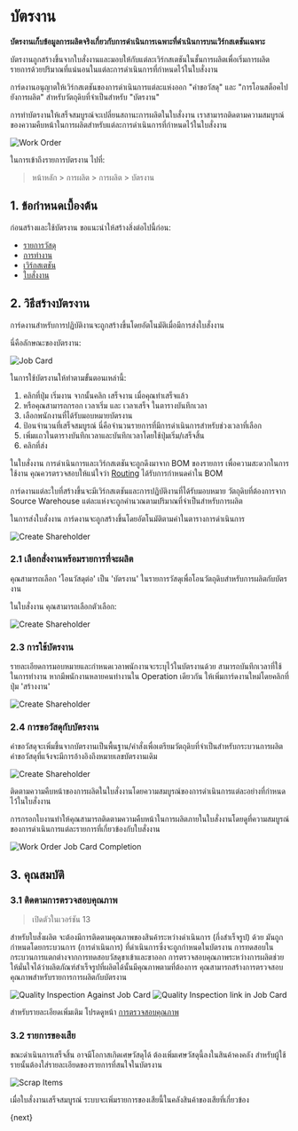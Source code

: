 <!-- add breadcrumbs -->
# บัตรงาน

**บัตรงานเก็บข้อมูลการผลิตจริงเกี่ยวกับการดำเนินการเฉพาะที่ดำเนินการบนเวิร์กสเตชันเฉพาะ**

บัตรงานถูกสร้างขึ้นจากใบสั่งงานและมอบให้กับแต่ละเวิร์กสเตชันในชั้นการผลิตเพื่อเริ่มการผลิตรายการด้วยปริมาณที่แน่นอนในแต่ละการดำเนินการที่กำหนดไว้ในใบสั่งงาน

การ์ดงานอนุญาตให้เวิร์กสเตชันของการดำเนินการแต่ละแห่งออก "คำขอวัสดุ" และ "การโอนสต็อคไปยังการผลิต" สำหรับวัตถุดิบที่จำเป็นสำหรับ "บัตรงาน"

การทำบัตรงานให้เสร็จสมบูรณ์จะเปลี่ยนสถานะการผลิตในใบสั่งงาน เราสามารถติดตามความสมบูรณ์ของความคืบหน้าในการผลิตสำหรับแต่ละการดำเนินการที่กำหนดไว้ในใบสั่งงาน

<img class="screenshot" alt="Work Order" src="{{docs_base_url}}/assets/img/manufacturing/manufacturing-flow-jc.png">

ในการเข้าถึงรายการบัตรงาน ไปที่:
> หน้าหลัก > การผลิต > การผลิต > บัตรงาน

## 1. ข้อกำหนดเบื้องต้น
ก่อนสร้างและใช้บัตรงาน ขอแนะนำให้สร้างสิ่งต่อไปนี้ก่อน:

* [รายการวัสดุ](/docs/user/manual/th/manufacturing/bill-of-materials)
* [การทำงาน](/docs/user/manual/th/manufacturing/operation)
* [เวิร์กสเตชัน](/docs/user/manual/th/manufacturing/workstation)
* [ใบสั่งงาน](/docs/user/manual/th/manufacturing/work-order)

## 2. วิธีสร้างบัตรงาน
การ์ดงานสำหรับการปฏิบัติงานจะถูกสร้างขึ้นโดยอัตโนมัติเมื่อมีการส่งใบสั่งงาน

นี่คือลักษณะของบัตรงาน:

![Job Card](/docs/assets/img/manufacturing/job-card.png)

ในการใช้บัตรงานให้ทำตามขั้นตอนเหล่านี้:

1. คลิกที่ปุ่ม เริ่มงาน จากนั้นคลิก เสร็จงาน เมื่อคุณทำเสร็จแล้ว
1. หรือคุณสามารถกรอก เวลาเริ่ม และ เวลาเสร็จ ในตารางบันทึกเวลา
1. เลือกพนักงานที่ได้รับมอบหมายบัตรงาน
1. ป้อนจำนวนที่เสร็จสมบูรณ์ นี่คือจำนวนรายการที่มีการดำเนินการสำหรับช่วงเวลาที่เลือก
1. เพิ่มแถวในตารางบันทึกเวลาและบันทึกเวลาโดยใช้ปุ่มเริ่ม/เสร็จสิ้น
1. คลิกที่ส่ง

ในใบสั่งงาน การดำเนินการและเวิร์กสเตชันจะถูกดึงมาจาก BOM ของรายการ เพื่อความสะดวกในการใช้งาน คุณควรตรวจสอบให้แน่ใจว่า [Routing](/docs/user/manual/th/manufacturing/routing) ได้รับการกำหนดค่าใน BOM

การ์ดงานแต่ละใบที่สร้างขึ้นจะมีเวิร์กสเตชันและการปฏิบัติงานที่ได้รับมอบหมาย วัตถุดิบที่ต้องการจาก Source Warehouse แต่ละแห่งจะถูกคำนวณตามปริมาณที่จำเป็นสำหรับการผลิต

ในการส่งใบสั่งงาน การ์ดงานจะถูกสร้างขึ้นโดยอัตโนมัติตามค่าในตารางการดำเนินการ

<img class="screenshot" alt="Create Shareholder" src="/docs/assets/img/manufacturing/work-order-job-card-creation.gif">

### 2.1 เลือกสั่งงานพร้อมรายการที่จะผลิต

คุณสามารถเลือก 'โอนวัสดุต่อ' เป็น 'บัตรงาน' ในรายการวัสดุเพื่อโอนวัตถุดิบสำหรับการผลิตกับบัตรงาน

ในใบสั่งงาน คุณสามารถเลือกตัวเลือก:

<img class="screenshot" alt="Create Shareholder" src="/docs/assets/img/manufacturing/work-order-transfer-against-job-card.png">

### 2.3 การใช้บัตรงาน

รายละเอียดการมอบหมายและกำหนดเวลาพนักงานจะระบุไว้ในบัตรงานด้วย สามารถบันทึกเวลาที่ใช้ในการทำงาน หากมีพนักงานหลายคนทำงานใน Operation เดียวกัน ให้เพิ่มการ์ดงานใหม่โดยคลิกที่ปุ่ม 'สร้างงาน'

<img class="screenshot" alt="Create Shareholder" src="/docs/assets/img/manufacturing/job-card-form.png">

### 2.4 การขอวัสดุกับบัตรงาน

คำขอวัสดุจะเพิ่มขึ้นจากบัตรงานเป็นพื้นฐาน/คำสั่งเพื่อเตรียมวัตถุดิบที่จำเป็นสำหรับกระบวนการผลิต คำขอวัสดุที่แจ้งจะมีการอ้างอิงถึงหมายเลขบัตรงานเดิม

<img class="screenshot" alt="Create Shareholder" src="/docs/assets/img/manufacturing/material-request-against-job-card.png">

ติดตามความคืบหน้าของการผลิตในใบสั่งงานโดยความสมบูรณ์ของการดำเนินการแต่ละอย่างที่กำหนดไว้ในใบสั่งงาน

การกรอกใบงานทำให้คุณสามารถติดตามความคืบหน้าในการผลิตภายในใบสั่งงานโดยดูที่ความสมบูรณ์ของการดำเนินการแต่ละรายการที่เกี่ยวข้องกับใบสั่งงาน

<img class="screenshot" alt="Work Order Job Card Completion" src="/docs/assets/img/manufacturing/work-order-job-card-completion.png">

## 3. คุณสมบัติ

### 3.1 ติดตามการตรวจสอบคุณภาพ

> เปิดตัวในเวอร์ชัน 13

สำหรับใบสั่งผลิต จะต้องมีการติดตามคุณภาพของสินค้าระหว่างดำเนินการ (กึ่งสำเร็จรูป) ด้วย มันถูกกำหนดโดยกระบวนการ (การดำเนินการ) ที่ดำเนินการซึ่งจะถูกกำหนดในบัตรงาน การทดสอบในกระบวนการแตกต่างจากการทดสอบวัสดุขาเข้าและขาออก การตรวจสอบคุณภาพระหว่างการผลิตช่วยให้มั่นใจได้ว่าผลิตภัณฑ์สำเร็จรูปที่ผลิตได้นั้นมีคุณภาพตามที่ต้องการ คุณสามารถสร้างการตรวจสอบคุณภาพสำหรับรายการการผลิตกับบัตรงาน

<img class="screenshot" alt="Quality Inspection Against Job Card" src="/docs/assets/img/manufacturing/qi-against-job-card.png">

<img class="screenshot" alt="Quality Inspection link in Job Card" src="/docs/assets/img/manufacturing/qi-link-in-job-card.png">

สำหรับรายละเอียดเพิ่มเติม โปรดดูหน้า [การตรวจสอบคุณภาพ](/docs/user/manual/th/stock/quality-inspection)

### 3.2 รายการของเสีย

ขณะดำเนินการเสร็จสิ้น อาจมีโอกาสเกิดเศษวัสดุได้ ต้องเพิ่มเศษวัสดุนี้ลงในสินค้าคงคลัง สำหรับผู้ใช้รายนั้นต้องใส่รายละเอียดของรายการที่สนใจในบัตรงาน

<img class="screenshot" alt="Scrap Items" src="/docs/assets/img/manufacturing/job-card-scrap-item.png">

เมื่อใบสั่งงานเสร็จสมบูรณ์ ระบบจะเพิ่มรายการของเสียนี้ในคลังสินค้าของเสียที่เกี่ยวข้อง

{next}
